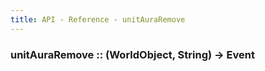 ```yaml
---
title: API - Reference - unitAuraRemove
---
```


### unitAuraRemove :: (WorldObject, String) -> Event
